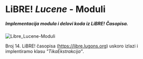 LiBRE! _Lucene_ - Moduli
===================
##### Implementacija modula i delovi koda iz LiBRE! Časopisa.

 
 
![Libre_Lucene-Moduli](http://www.deanchugall.info/LibreSlike/LiBRE-Lucene-application-LOGO_.png "Logo Title Text 1")



Broj 14. LiBRE! časopisa (https://libre.lugons.org) uskoro izlazi i implentiramo klasu _"TikaEkstrakcija"_.
